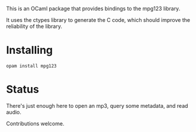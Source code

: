 This is an OCaml package that provides bindings to the mpg123 library.

It uses the ctypes library to generate the C code, which should improve
the reliability of the library.

Installing
===

`opam install mpg123`

Status
===

There's just enough here to open an mp3, query some metadata, and read audio.

Contributions welcome.
